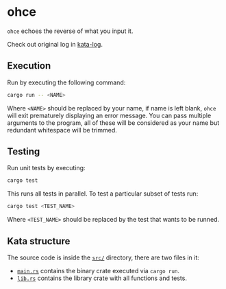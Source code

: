 # ohce

`ohce` echoes the reverse of what you input it.

Check out original log in [kata-log][ohce-kata].

[ohce-kata]: https://kata-log.rocks/ohce-kata

## Execution

Run by executing the following command:

```bash
cargo run -- <NAME>
```

Where `<NAME>` should be replaced by your name, if name is left blank, `ohce`
will exit prematurely displaying an error message. You can pass multiple
arguments to the program, all of these will be considered as your name but
redundant whitespace will be trimmed.

## Testing

Run unit tests by executing:

```bash
cargo test
```

This runs all tests in parallel. To test a particular subset of tests run:

```bash
cargo test <TEST_NAME>
```

Where `<TEST_NAME>` should be replaced by the test that wants to be runned.

## Kata structure

The source code is inside the [`src/`](./src/) directory, there are two files
in it:

- [`main.rs`](./src/main.rs) contains the binary crate executed via `cargo run`.
- [`lib.rs`](./src/lib.rs) contains the library crate with all functions and tests.

